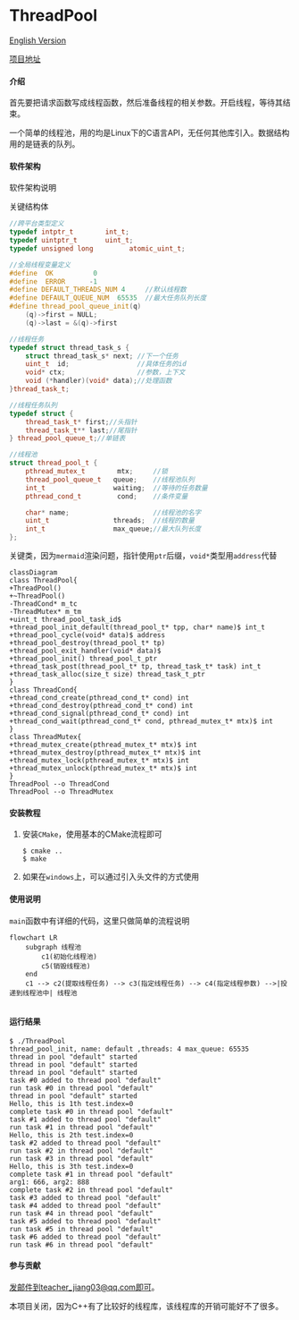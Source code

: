 # ThreadPool
[English Version](README_en.md)

[项目地址](https://github.com/doctordragon666/http-server.git)

#### 介绍
首先要把请求函数写成线程函数，然后准备线程的相关参数。开启线程，等待其结束。

一个简单的线程池，用的均是Linux下的C语言API，无任何其他库引入。数据结构用的是链表的队列。

#### 软件架构
软件架构说明

关键结构体

```cpp
//跨平台类型定义
typedef intptr_t        int_t;
typedef uintptr_t       uint_t;
typedef unsigned long         atomic_uint_t;

//全局线程变量定义
#define  OK          0
#define  ERROR      -1
#define DEFAULT_THREADS_NUM 4     //默认线程数
#define DEFAULT_QUEUE_NUM  65535  //最大任务队列长度
#define thread_pool_queue_init(q)                                         \
    (q)->first = NULL;                                                    \
    (q)->last = &(q)->first

//线程任务
typedef struct thread_task_s {
	struct thread_task_s* next;	//下一个任务
	uint_t  id;					//具体任务的id
	void* ctx;					//参数，上下文
	void (*handler)(void* data);//处理函数
}thread_task_t;

//线程任务队列
typedef struct {
	thread_task_t* first;//头指针
	thread_task_t** last;//尾指针
} thread_pool_queue_t;//单链表

//线程池
struct thread_pool_t {
	pthread_mutex_t        mtx;		//锁
	thread_pool_queue_t   queue;	//线程池队列
	int_t                 waiting;	//等待的任务数量
	pthread_cond_t         cond;	//条件变量

	char* name;						//线程池的名字
	uint_t                threads;	//线程的数量
	int_t                 max_queue;//最大队列长度
};
```

关键类，因为`mermaid`渲染问题，指针使用`ptr`后缀，`void*`类型用`address`代替

```mermaid
classDiagram
class ThreadPool{
+ThreadPool()
+~ThreadPool()
-ThreadCond* m_tc
-ThreadMutex* m_tm
+uint_t thread_pool_task_id$
+thread_pool_init_default(thread_pool_t* tpp, char* name)$ int_t
+thread_pool_cycle(void* data)$ address
+thread_pool_destroy(thread_pool_t* tp)
+thread_pool_exit_handler(void* data)$
+thread_pool_init() thread_pool_t_ptr
+thread_task_post(thread_pool_t* tp, thread_task_t* task) int_t
+thread_task_alloc(size_t size) thread_task_t_ptr
}
class ThreadCond{
+thread_cond_create(pthread_cond_t* cond) int
+thread_cond_destroy(pthread_cond_t* cond) int
+thread_cond_signal(pthread_cond_t* cond) int
+thread_cond_wait(pthread_cond_t* cond, pthread_mutex_t* mtx)$ int
}
class ThreadMutex{
+thread_mutex_create(pthread_mutex_t* mtx)$ int
+thread_mutex_destroy(pthread_mutex_t* mtx)$ int
+thread_mutex_lock(pthread_mutex_t* mtx)$ int
+thread_mutex_unlock(pthread_mutex_t* mtx)$ int
}
ThreadPool --o ThreadCond
ThreadPool --o ThreadMutex
```




#### 安装教程

1. 安装`CMake`，使用基本的CMake流程即可

   ```shell
   $ cmake ..
   $ make
   ```

2. 如果在`windows`上，可以通过引入头文件的方式使用

#### 使用说明

`main`函数中有详细的代码，这里只做简单的流程说明

```mermaid
flowchart LR
	subgraph 线程池
		c1(初始化线程池)
		c5(销毁线程池)
	end
	c1 --> c2(提取线程任务) --> c3(指定线程任务) --> c4(指定线程参数) -->|投递到线程池中| 线程池
	
```

#### 运行结果

```shell
$ ./ThreadPool
thread_pool_init, name: default ,threads: 4 max_queue: 65535
thread in pool "default" started
thread in pool "default" started
thread in pool "default" started
task #0 added to thread pool "default"
run task #0 in thread pool "default"
thread in pool "default" started
Hello, this is 1th test.index=0
complete task #0 in thread pool "default"
task #1 added to thread pool "default"
run task #1 in thread pool "default"
Hello, this is 2th test.index=0
task #2 added to thread pool "default"
run task #2 in thread pool "default"
run task #3 in thread pool "default"
Hello, this is 3th test.index=0
complete task #1 in thread pool "default"
arg1: 666, arg2: 888
complete task #2 in thread pool "default"
task #3 added to thread pool "default"
task #4 added to thread pool "default"
run task #4 in thread pool "default"
task #5 added to thread pool "default"
run task #5 in thread pool "default"
task #6 added to thread pool "default"
run task #6 in thread pool "default"
```

#### 参与贡献

发邮件到teacher_jiang03@qq.com即可。

本项目关闭，因为C++有了比较好的线程库，该线程库的开销可能好不了很多。